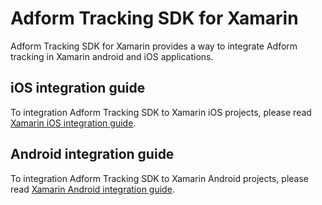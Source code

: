 # Adform Tracking SDK for Xamarin

Adform Tracking SDK for Xamarin provides a way to integrate Adform tracking in Xamarin android and iOS applications. 

## iOS integration guide

To integration Adform Tracking SDK to Xamarin iOS projects, please read 
[Xamarin iOS integration guide](https://github.com/adform/adform-tracking-sdk-xamarin/wiki/xamarin-ios-integration-guide).

## Android integration guide

To integration Adform Tracking SDK to Xamarin Android projects, please read 
[Xamarin Android integration guide](https://github.com/adform/adform-tracking-sdk-xamarin/wiki/xamarin-android-integration-guide).